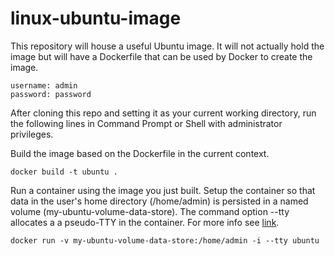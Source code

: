 # linux-ubuntu-image

This repository will house a useful Ubuntu image.  It will not actually hold the image but will have a Dockerfile that can be used by Docker to create the image.

```
username: admin
password: password
```

After cloning this repo and setting it as your current working directory, run the following lines in Command Prompt or Shell with administrator privileges.

Build the image based on the Dockerfile in the current context.
```
docker build -t ubuntu .
```

Run a container using the image you just built.  Setup the container so that data in the user's home directory (/home/admin) is persisted in a named volume (my-ubuntu-volume-data-store).  The command option --tty allocates a a pseudo-TTY in the container. For more info see [link](https://qr.ae/pvgrUe).  

```
docker run -v my-ubuntu-volume-data-store:/home/admin -i --tty ubuntu
```
